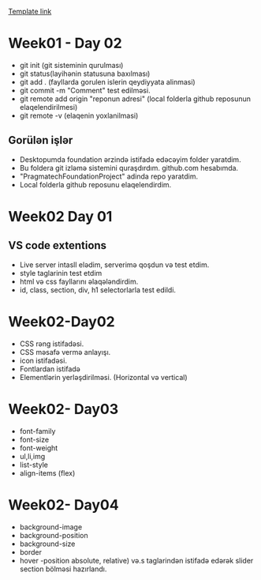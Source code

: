 [Template link](https://w3layouts.com/template/toys-shop-an-ecommerce-category-bootstrap-responsive-web-template/?fbclid=IwAR26KIcp9yIabhVsETEmNzbpTJNV2IWTXNbxRGz1t-77mbQI7w4UjwV8EBc)
# Week01 - Day 02
- git init (git sisteminin qurulması)
- git status(layihənin statusuna baxılması)
- git add . (fayllarda gorulen islerin qeydiyyata alinmasi)
- git commit -m "Comment" test edilməsi.
- git remote add origin "reponun adresi" (local folderla github reposunun elaqelendirilmesi)
- git remote -v (elaqenin yoxlanilmasi)

## Gorülən işlər
- Desktopumda foundation ərzində istifadə edəcəyim folder yaratdim.
- Bu foldera git izləmə sistemini quraşdırdım.
github.com hesabımda.
- "PragmatechFoundationProject" adinda repo yaratdim.
- Local folderla github reposunu elaqelendirdim.
 

 # Week02 Day 01

 ## VS code extentions
 - Live server intasll elədim, serverimə qoşdun və test etdim.
 - style taglarinin test etdim
 - html və css fayllarını əlaqələndirdim.
 - id, class, section, div, h1 selectorlarla test edildi.
 
 # Week02-Day02
 - CSS rəng istifadəsi.
 - CSS məsafə vermə anlayışı.
 - icon istifadəsi.
 - Fontlardan istifadə
 - Elementlərin yerləşdirilməsi. (Horizontal və vertical)
  
  # Week02- Day03
 - font-family
- font-size
- font-weight
- ul,li,img
- list-style
- align-items (flex)

# Week02- Day04
- background-image
- background-position
- background-size
- border
- hover
-position absolute, relative)
və.s taglarindən istifadə edərək slider section bölməsi hazırlandı.

 
